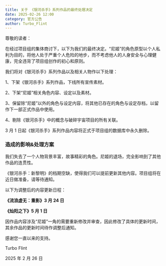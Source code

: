 ```yaml
---
title: 关于 《银河杀手》系列作品的最终处理决定
date: 2025-02-26 12:00
category: 官方公告
author: Turbo_Flint
---
```

尊敬的读者：

在经过项目组的集体商讨下，以下为我们的最终决定。“尼姬”的角色原型以个人私利为目的，将他人处于严重个人危险的地步，而不考虑他人的人身安全与心理健康，完全违背了项目组创作的初心和原则。

我们将对《银河杀手》系列作品以及相关人物作以下处理：


1、下架《银河杀手》系列作品，下线所有宣传素材。


2、下架“尼姬”相关角色内容、设定以及素材。


3、保留除“尼姬”以外的角色与设定内容，将其他已存在的角色与设定存档，以留作下一部正式作品中使用。


4、剔除《银河杀手》中的概念与破碎宇宙项目的所有关联。


3 月 1 日起《银河杀手》系列作品内容将正式于项目组的数据库中永久删除。

### 造成的影响&处理方案

我们失去了一个人物背景丰富，故事精彩的角色。尼姬的退场，完全影响到了其他作品的连贯性。

《银河杀手：新黎明》的档期空缺，使得我们可以提前更新其他内容。项目组将在近日做准备，请等待通知。

以下为调整后的内容更新日程：

**《流浪虚无：重影》3 月 24 日**

**《灿阳之下》5 月 1 日**

因作品内容涉及“尼姬”一角的需要重新修改并审查，因此修改了具体的更新时间，其余作品的更新时间待作调整后通知。

感谢您一直以来的支持。


Turbo Flint

2025 年 2 月 26 日



